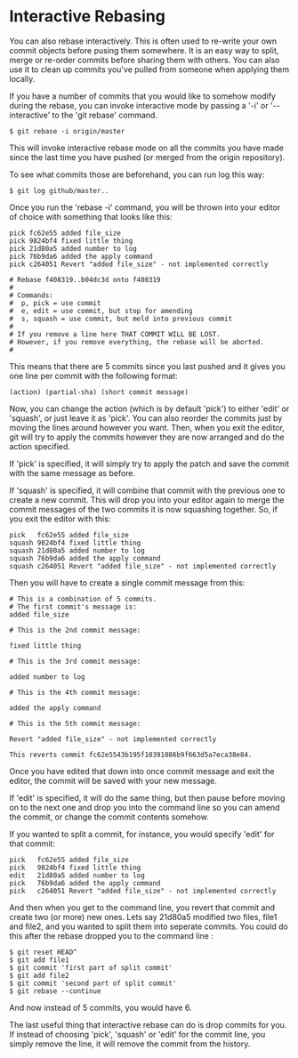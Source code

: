 # Interactive Rebasing

You can also rebase interactively.  This is often used to re-write your
own commit objects before pusing them somewhere.  It is an easy way to 
split, merge or re-order commits before sharing them with others.  You
can also use it to clean up commits you've pulled from someone when
applying them locally.

If you have a number of commits that you would like to somehow modify
during the rebase, you can invoke interactive mode by passing a '-i' or
'--interactive' to the 'git rebase' command.

    $ git rebase -i origin/master
    
This will invoke interactive rebase mode on all the commits you have made
since the last time you have pushed (or merged from the origin repository).

To see what commits those are beforehand, you can run log this way:
    
    $ git log github/master..
    
Once you run the 'rebase -i' command, you will be thrown into your editor
of choice with something that looks like this:

    pick fc62e55 added file_size
    pick 9824bf4 fixed little thing
    pick 21d80a5 added number to log
    pick 76b9da6 added the apply command
    pick c264051 Revert "added file_size" - not implemented correctly

    # Rebase f408319..b04dc3d onto f408319
    #
    # Commands:
    #  p, pick = use commit
    #  e, edit = use commit, but stop for amending
    #  s, squash = use commit, but meld into previous commit
    #
    # If you remove a line here THAT COMMIT WILL BE LOST.
    # However, if you remove everything, the rebase will be aborted.
    #

This means that there are 5 commits since you last pushed and it gives you 
one line per commit with the following format:

    (action) (partial-sha) (short commit message)
    
Now, you can change the action (which is by default 'pick') to either 'edit'
or 'squash', or just leave it as 'pick'.  You can also reorder the commits
just by moving the lines around however you want.  Then, when you exit the 
editor, git will try to apply the commits however they are now arranged and
do the action specified. 

If 'pick' is specified, it will simply try to apply the patch and save the 
commit with the same message as before.

If 'squash' is specified, it will combine that commit with the previous one
to create a new commit.  This will drop you into your editor again to merge
the commit messages of the two commits it is now squashing together.  So, 
if you exit the editor with this:

    pick   fc62e55 added file_size
    squash 9824bf4 fixed little thing
    squash 21d80a5 added number to log
    squash 76b9da6 added the apply command
    squash c264051 Revert "added file_size" - not implemented correctly

Then you will have to create a single commit message from this:

    # This is a combination of 5 commits.
    # The first commit's message is:
    added file_size

    # This is the 2nd commit message:

    fixed little thing

    # This is the 3rd commit message:

    added number to log

    # This is the 4th commit message:

    added the apply command

    # This is the 5th commit message:

    Revert "added file_size" - not implemented correctly

    This reverts commit fc62e5543b195f18391886b9f663d5a7eca38e84.

Once you have edited that down into once commit message and exit the editor,
the commit will be saved with your new message.

If 'edit' is specified, it will do the same thing, but then pause before 
moving on to the next one and drop you into the command line so you can 
amend the commit, or change the commit contents somehow.

If you wanted to split a commit, for instance, you would specify 'edit' for
that commit:

    pick   fc62e55 added file_size
    pick   9824bf4 fixed little thing
    edit   21d80a5 added number to log
    pick   76b9da6 added the apply command
    pick   c264051 Revert "added file_size" - not implemented correctly

And then when you get to the command line, you revert that commit and create
two (or more) new ones.  Lets say 21d80a5 modified two files, file1 and file2,
and you wanted to split them into seperate commits.  You could do this after
the rebase dropped you to the command line :

    $ git reset HEAD^
    $ git add file1
    $ git commit 'first part of split commit'
    $ git add file2
    $ git commit 'second part of split commit'
    $ git rebase --continue
    
And now instead of 5 commits, you would have 6.

The last useful thing that interactive rebase can do is drop commits for you.
If instead of choosing 'pick', 'squash' or 'edit' for the commit line, you 
simply remove the line, it will remove the commit from the history.
